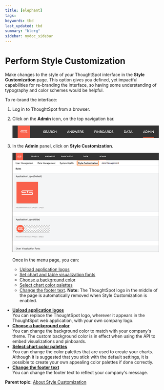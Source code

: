 ```yaml
---
title: [elephant]
tags:
keywords: tbd
last_updated: tbd
summary: "blerg"
sidebar: mydoc_sidebar
---
```

# Perform Style Customization

Make changes to the style of your ThoughtSpot interface in the **Style Customization** page. This option gives you defined, yet impactful capabilities for re-branding the interface, so having some understanding of typography and color schemes would be helpful.

To re-brand the interface:

1. Log in to ThoughtSpot from a browser.
2. Click on the **Admin** icon, on the top navigation bar.

    ![](../../shared/conrefs/../../images/admin_icon.png)

3. In the **Admin** panel, click on **Style Customization**.

     ![](../../images/style_customization.png "Style Customization menu")

    Once in the menu page, you can:

    -   [Upload application logos](upload_application_logos.html#)
    -   [Set chart and table visualization fonts](set_chart_and_table_visualization_fonts.html#)
    -   [Choose a background color](choose_background_color.html#)
    -   [Select chart color palettes](select_chart_color_palettes.html#)
    -   [Change the footer text](change_the_footer_text.html#).
    **Note:** The ThoughtSpot logo in the middle of the page is automatically removed when Style Customization is enabled.


-   **[Upload application logos](../../application_integration/custom_branding/upload_application_logos.html)**  
You can replace the ThoughtSpot logo, wherever it appears in the ThoughtSpot web application, with your own company logo.
-   **[Choose a background color](../../application_integration/custom_branding/choose_background_color.html)**  
You can change the background color to match with your company's theme. The custom background color is in effect when using the API to embed visualizations and pinboards.
-   **[Select chart color palettes](../../application_integration/custom_branding/select_chart_color_palettes.html)**  
You can change the color palettes that are used to create your charts. Although it is suggested that you stick with the default settings, it is possible to create your own appealing color palettes if done correctly.
-   **[Change the footer text](../../application_integration/custom_branding/change_the_footer_text.html)**  
You can change the footer text to reflect your company's message.

**Parent topic:** [About Style Customization](../../application_integration/custom_branding/about_style_customization.html)
